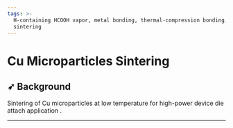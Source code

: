 ```yaml
---
tags: >-
  H-containing HCOOH vapor, metal bonding, thermal-compression bonding,
  sintering
---
```


# Cu Microparticles Sintering

## ➶ Background

Sintering of Cu microparticles at low temperature for  high-power device die attach application .

---

